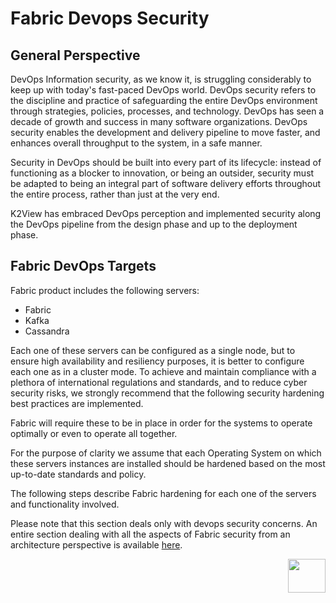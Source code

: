# **Fabric Devops Security**

## General Perspective 

DevOps Information security, as we know it, is struggling considerably to keep up with today's fast-paced DevOps world. DevOps security refers to the discipline and practice of safeguarding the entire DevOps environment through strategies, policies, processes, and technology. 
DevOps has seen a decade of growth and success in many software organizations. DevOps security enables the development and delivery pipeline to move faster, and enhances overall throughput to the system, in a safe manner. 

Security in DevOps should be built into every part of its lifecycle: instead of functioning as a blocker to innovation, or being an outsider, security must be adapted to being an integral part of software delivery efforts throughout the entire process, rather than just at the very end.

K2View has embraced DevOps perception and implemented security along the DevOps pipeline from the design phase and up to the deployment phase.


## Fabric DevOps Targets 

Fabric product includes the following servers: 

- Fabric
- Kafka
- Cassandra

Each one of these servers can be configured as a single node, but to ensure high availability and resiliency purposes, it is better to configure each one as in a cluster mode.
To achieve and maintain compliance with a plethora of international regulations and standards, and to reduce cyber security risks, we strongly recommend that the following security hardening best practices are implemented. 

Fabric will require these to be in place in order for the systems to operate optimally or even to operate all together.

For the purpose of clarity we assume that each Operating System on which these servers instances are installed should be hardened based on the most up-to-date standards and policy. 

The following steps describe Fabric hardening for each one of the servers and functionality involved.

Please note that this section deals only with devops security concerns. An entire section dealing with all the aspects of Fabric security from an architecture perspective is available [here](/articles/26_fabric_security/01_fabric_security_overview.md).



[<img align="right" width="60" height="54" src="/articles/images/Next.png">](/articles/99_fabric_infras/devops/02_fabric_environments.md) 
